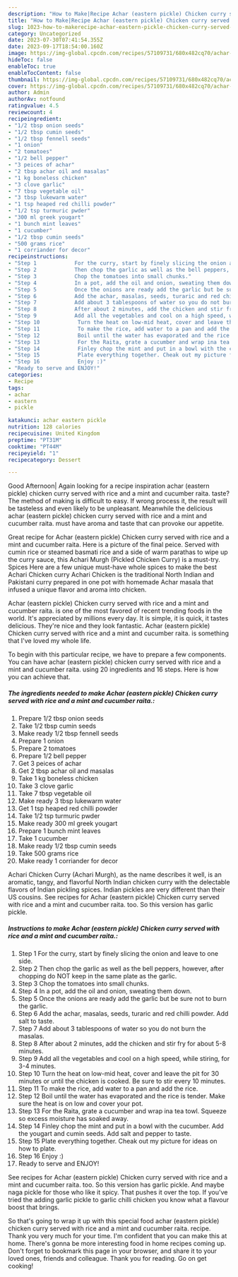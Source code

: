 ```yaml
---
description: "How to Make|Recipe Achar (eastern pickle) Chicken curry served with rice and a mint and cucumber raita. {That is Special"
title: "How to Make|Recipe Achar (eastern pickle) Chicken curry served with rice and a mint and cucumber raita. {That is Special"
slug: 1023-how-to-makerecipe-achar-eastern-pickle-chicken-curry-served-with-rice-and-a-mint-and-cucumber-raita-that-is-special
category: Uncategorized
date: 2023-07-30T07:41:54.355Z
date: 2023-09-17T18:54:00.160Z
image: https://img-global.cpcdn.com/recipes/57109731/680x482cq70/achar-eastern-pickle-chicken-curry-served-with-rice-and-a-mint-and-cucumber-raita-recipe-main-photo.jpg
hideToc: false
enableToc: true
enableTocContent: false
thumbnail: https://img-global.cpcdn.com/recipes/57109731/680x482cq70/achar-eastern-pickle-chicken-curry-served-with-rice-and-a-mint-and-cucumber-raita-recipe-main-photo.jpg
cover: https://img-global.cpcdn.com/recipes/57109731/680x482cq70/achar-eastern-pickle-chicken-curry-served-with-rice-and-a-mint-and-cucumber-raita-recipe-main-photo.jpg
author: Admin
authorAv: notfound
ratingvalue: 4.5
reviewcount: 4
recipeingredient:
- "1/2 tbsp onion seeds"
- "1/2 tbsp cumin seeds"
- "1/2 tbsp fennell seeds"
- "1 onion"
- "2 tomatoes"
- "1/2 bell pepper"
- "3 peices of achar"
- "2 tbsp achar oil and masalas"
- "1 kg boneless chicken"
- "3 clove garlic"
- "7 tbsp vegetable oil"
- "3 tbsp lukewarm water"
- "1 tsp heaped red chilli powder"
- "1/2 tsp turmuric pwder"
- "300 ml greek yougart"
- "1 bunch mint leaves"
- "1 cucumber"
- "1/2 tbsp cumin seeds"
- "500 grams rice"
- "1 corriander for decor"
recipeinstructions:
- "Step 1            For the curry, start by finely slicing the onion and leave to one side."
- "Step 2            Then chop the garlic as well as the bell peppers, however, after chopping do NOT keep in the same plate as the garlic."
- "Step 3            Chop the tomatoes into small chunks."
- "Step 4            In a pot, add the oil and onion, sweating them down."
- "Step 5            Once the onions are ready add the garlic but be sure not to burn the garlic."
- "Step 6            Add the achar, masalas, seeds, turaric and red chilli powder. Add salt to taste."
- "Step 7            Add about 3 tablespoons of water so you do not burn the masalas."
- "Step 8            After about 2 minutes, add the chicken and stir fry for about 5-8 minutes."
- "Step 9            Add all the vegetables and cool on a high speed, while stiring, for 3-4 minutes."
- "Step 10            Turn the heat on low-mid heat, cover and leave the pit for 30 minutes or until the chicken is cooked. Be sure to stir every 10 minutes."
- "Step 11            To make the rice, add water to a pan and add the rice."
- "Step 12            Boil until the water has evaporated and the rice is tender. Make sure the heat is on low and cover your pot."
- "Step 13            For the Raita, grate a cucumber and wrap ina tea towl. Squeeze so excess moisture has soaked away."
- "Step 14            Finley chop the mint and put in a bowl with the cucumber. Add the yougart and cumin seeds. Add salt and pepper to taste."
- "Step 15            Plate everything together. Cheak out my picture for ideas on how to plate."
- "Step 16            Enjoy :)"
- "Ready to serve and ENJOY!"
categories:
- Recipe
tags:
- achar
- eastern
- pickle

katakunci: achar eastern pickle 
nutrition: 128 calories
recipecuisine: United Kingdom
preptime: "PT31M"
cooktime: "PT44M"
recipeyield: "1"
recipecategory: Dessert

---
```



Good Afternoon| Again looking for a recipe inspiration achar (eastern pickle) chicken curry served with rice and a mint and cucumber raita. taste? The method of making is difficult to easy. If wrong process it, the result will be tasteless and even likely to be unpleasant. Meanwhile the delicious achar (eastern pickle) chicken curry served with rice and a mint and cucumber raita. must have aroma and taste that can provoke our appetite.





Great recipe for Achar (eastern pickle) Chicken curry served with rice and a mint and cucumber raita. Here is a picture of the final peice. Served with cumin rice or steamed basmati rice and a side of warm parathas to wipe up the curry sauce, this Achari Murgh (Pickled Chicken Curry) is a must-try. Spices Here are a few unique must-have whole spices to make the best Achari Chicken curry Achari Chicken is the traditional North Indian and Pakistani curry prepared in one pot with homemade Achar masala that infused a unique flavor and aroma into chicken.

Achar (eastern pickle) Chicken curry served with rice and a mint and cucumber raita. is one of the most favored of recent trending foods in the world. It's appreciated by millions every day. It is simple, it is quick, it tastes delicious. They're nice and they look fantastic. Achar (eastern pickle) Chicken curry served with rice and a mint and cucumber raita. is something that I've loved my whole life.


To begin with this particular recipe, we have to prepare a few components. You can have achar (eastern pickle) chicken curry served with rice and a mint and cucumber raita. using 20 ingredients and 16 steps. Here is how you can achieve that.

<!--inarticleads1-->

##### The ingredients needed to make Achar (eastern pickle) Chicken curry served with rice and a mint and cucumber raita.:

1. Prepare 1/2 tbsp onion seeds
1. Take 1/2 tbsp cumin seeds
1. Make ready 1/2 tbsp fennell seeds
1. Prepare 1 onion
1. Prepare 2 tomatoes
1. Prepare 1/2 bell pepper
1. Get 3 peices of achar
1. Get 2 tbsp achar oil and masalas
1. Take 1 kg boneless chicken
1. Take 3 clove garlic
1. Take 7 tbsp vegetable oil
1. Make ready 3 tbsp lukewarm water
1. Get 1 tsp heaped red chilli powder
1. Take 1/2 tsp turmuric pwder
1. Make ready 300 ml greek yougart
1. Prepare 1 bunch mint leaves
1. Take 1 cucumber
1. Make ready 1/2 tbsp cumin seeds
1. Take 500 grams rice
1. Make ready 1 corriander for decor


Achari Chicken Curry (Achari Murgh), as the name describes it well, is an aromatic, tangy, and flavorful North Indian chicken curry with the delectable flavors of Indian pickling spices. Indian pickles are very different than their US cousins. See recipes for Achar (eastern pickle) Chicken curry served with rice and a mint and cucumber raita. too. So this version has garlic pickle. 

<!--inarticleads2-->

##### Instructions to make Achar (eastern pickle) Chicken curry served with rice and a mint and cucumber raita.:

1. Step 1            For the curry, start by finely slicing the onion and leave to one side.
1. Step 2            Then chop the garlic as well as the bell peppers, however, after chopping do NOT keep in the same plate as the garlic.
1. Step 3            Chop the tomatoes into small chunks.
1. Step 4            In a pot, add the oil and onion, sweating them down.
1. Step 5            Once the onions are ready add the garlic but be sure not to burn the garlic.
1. Step 6            Add the achar, masalas, seeds, turaric and red chilli powder. Add salt to taste.
1. Step 7            Add about 3 tablespoons of water so you do not burn the masalas.
1. Step 8            After about 2 minutes, add the chicken and stir fry for about 5-8 minutes.
1. Step 9            Add all the vegetables and cool on a high speed, while stiring, for 3-4 minutes.
1. Step 10            Turn the heat on low-mid heat, cover and leave the pit for 30 minutes or until the chicken is cooked. Be sure to stir every 10 minutes.
1. Step 11            To make the rice, add water to a pan and add the rice.
1. Step 12            Boil until the water has evaporated and the rice is tender. Make sure the heat is on low and cover your pot.
1. Step 13            For the Raita, grate a cucumber and wrap ina tea towl. Squeeze so excess moisture has soaked away.
1. Step 14            Finley chop the mint and put in a bowl with the cucumber. Add the yougart and cumin seeds. Add salt and pepper to taste.
1. Step 15            Plate everything together. Cheak out my picture for ideas on how to plate.
1. Step 16            Enjoy :)
1. Ready to serve and ENJOY!

See recipes for Achar (eastern pickle) Chicken curry served with rice and a mint and cucumber raita. too. So this version has garlic pickle. And maybe naga pickle for those who like it spicy. That pushes it over the top. If you&#39;ve tried the adding garlic pickle to garlic chilli chicken you know what a flavour boost that brings. 

So that's going to wrap it up with this special food achar (eastern pickle) chicken curry served with rice and a mint and cucumber raita. recipe. Thank you very much for your time. I'm confident that you can make this at home. There's gonna be more interesting food in home recipes coming up. Don't forget to bookmark this page in your browser, and share it to your loved ones, friends and colleague. Thank you for reading. Go on get cooking!
